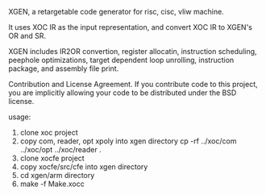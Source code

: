 XGEN, a retargetable code generator for risc, cisc, vliw machine.

It uses XOC IR as the input representation, and convert XOC IR to XGEN's OR and SR.

XGEN includes IR2OR convertion, register allocatin, instruction scheduling, peephole optimizations, target dependent loop unrolling, instruction package, and assembly file print.

Contribution and License Agreement. If you contribute code to this project, you are implicitly allowing your code to be distributed under the BSD license.

usage:
 1. clone xoc project
 2. copy com, reader, opt xpoly into xgen directory
    cp -rf ../xoc/com ../xoc/opt ../xoc/reader .
 3. clone xocfe project
 4. copy xocfe/src/cfe into xgen directory
 5. cd xgen/arm directory
 6. make -f Make.xocc
